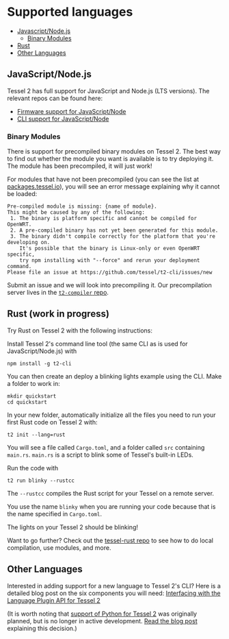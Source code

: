 # Supported languages

* [Javascript/Node.js](#javascriptnodejs)
  * [Binary Modules](#binary-modules)
* [Rust](#rust)
* [Other Languages](#other-languages)

## JavaScript/Node.js
Tessel 2 has full support for JavaScript and Node.js (LTS versions). The relevant repos can be found here:

* [Firmware support for JavaScript/Node](https://github.com/tessel/t2-firmware)
* [CLI support for JavaScript/Node](https://github.com/tessel/t2-cli/blob/master/lib/tessel/deployment/javascript.js)

### Binary Modules

There is support for precompiled binary modules on Tessel 2. The best way to find out whether the module you want is available is to try deploying it. The module has been precompiled, it will just work!

For modules that have not been precompiled (you can see the list at [packages.tessel.io](https://packages.tessel.io)), you will see an error message explaining why it cannot be loaded:

```
Pre-compiled module is missing: {name of module}.
This might be caused by any of the following:
 1. The binary is platform specific and cannot be compiled for OpenWRT.
 2. A pre-compiled binary has not yet been generated for this module.
 3. The binary didn't compile correctly for the platform that you're developing on.
    It's possible that the binary is Linux-only or even OpenWRT specific,
    try npm installing with "--force" and rerun your deployment command.
Please file an issue at https://github.com/tessel/t2-cli/issues/new
```

Submit an issue and we will look into precompiling it. Our precompilation server lives in the [`t2-compiler` repo](http://github.com/tessel/t2-compiler).

## Rust (work in progress)
Try Rust on Tessel 2 with the following instructions:

Install Tessel 2's command line tool (the same CLI as is used for JavaScript/Node.js) with

```
npm install -g t2-cli
```

You can then create an deploy a blinking lights example using the CLI. Make a folder to work in:

```
mkdir quickstart
cd quickstart
```

In your new folder, automatically initialize all the files you need to run your first Rust code on Tessel 2 with:

```
t2 init --lang=rust
```

You will see a file called `Cargo.toml`, and a folder called `src` containing `main.rs`. `main.rs` is a script to blink some of Tessel's built-in LEDs.

Run the code with

```
t2 run blinky --rustcc
```

The `--rustcc` compiles the Rust script for your Tessel on a remote server.

You use the name `blinky` when you are running your code because that is the name specified in `Cargo.toml`.

The lights on your Tessel 2 should be blinking!

Want to go further? Check out the [tessel-rust repo](https://github.com/tessel/rust-tessel) to see how to do local compilation, use modules, and more.

## Other Languages
Interested in adding support for a new language to Tessel 2's CLI? Here is a detailed blog post on the six components you will need: [Interfacing with the Language Plugin API for Tessel 2](https://tessel.io/blog/148706216397/interfacing-with-the-language-plugin-api-for)

(It is worth noting that [support of Python for Tessel 2](https://github.com/tcr/tessel-python) was originally planned, but is no longer in active development. [Read the blog post](https://tessel.io/blog/146714850172/ramping-up-rust-backing-away-from-python-johnny) explaining this decision.)
